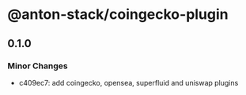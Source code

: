 # @anton-stack/coingecko-plugin

## 0.1.0

### Minor Changes

- c409ec7: add coingecko, opensea, superfluid and uniswap plugins
